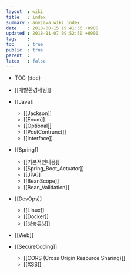 ```yaml
---
layout  : wiki
title   : index
summary : anyjava wiki index 
date    : 2018-08-15 19:41:36 +0900
updated : 2018-11-07 09:52:50 +0900
tags    :
toc     : true
public  : true
parent  :
latex   : false
---
```

* TOC
{:toc}

* [[개발환경세팅]]
* [[Java]]
	* [[Jackson]] 
	* [[Enum]]
	* [[Optional]]
	* [[PostContrunct]]
	* [[Interface]]
* [[Spring]]
	* [[기본적인내용]] 
	* [[Spring_Boot_Actuator]]
	* [[JPA]] 
	* [[BeanScope]]
	* [[Bean_Validation]]
* [[DevOps]]
	* [[Linux]]
	* [[Docker]]
	* [[성능튜닝]]
* [[Web]]
* [[SecureCoding]] 
	* [[CORS (Cross Origin Resource Sharing)]]
	* [[XSS]]

